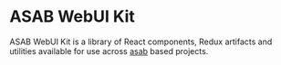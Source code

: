 ASAB WebUI Kit
===

ASAB WebUI Kit is a library of React components, Redux artifacts and utilities available for use across [asab](https://github.com/TeskaLabs/asab) based projects.